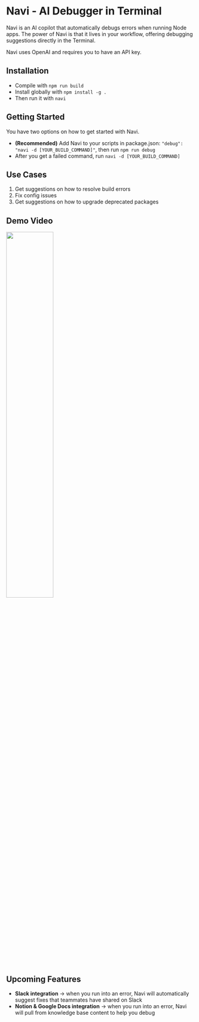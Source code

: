 # Navi - AI Debugger in Terminal

Navi is an AI copilot that automatically debugs errors when running Node apps. The power of Navi is that it lives in your workflow, offering debugging suggestions directly in the Terminal.

Navi uses OpenAI and requires you to have an API key.

## Installation

- Compile with `npm run build`
- Install globally with `npm install -g .`
- Then run it with `navi`

## Getting Started

You have two options on how to get started with Navi.

- **(Recommended)** Add Navi to your scripts in package.json: `"debug": "navi -d [YOUR_BUILD_COMMAND]"`, then run `npm run debug`
- After you get a failed command, run `navi -d [YOUR_BUILD_COMMAND]`

## Use Cases

1. Get suggestions on how to resolve build errors
2. Fix config issues
3. Get suggestions on how to upgrade deprecated packages

## Demo Video
[<img src="https://previews.dropbox.com/p/thumb/ACOyqJdz1G8auG8bXGCGKydpm2NYKfTMOxJSLxkTT3C5F5E-C8jpw1rar040OAylGaB5aAE3efHnyzDkefTChxTzpwvEJH3-0565yjOMyW32sFseiR1hnZGYmxwJYr9-bfi_q45whITiSvVUk_5jnPFCqQtFj-Ox9kxFQQ5f2hjHaupOxxGB1VQdmxdRtc3ny7FNzP7tnBleQ4uhoqQ1dUo0m-5o0l2WjRithaiDQA3XAWSMfZxTZIquC4s5bV7mQuxfG3DGFUcAzwcPUjORoPKmIT3JeBlXY0aagT6mpFEQ5yvw-YqxD5GT7fB0R0sHNP520onMLgGmsNuH5E__O_lz/p.png" width="50%">](https://capture.dropbox.com/YwKPBg0g7w4z7imf "Navi - build & runtime AI debugging")

## Upcoming Features

- **Slack integration** -> when you run into an error, Navi will automatically suggest fixes that teammates have shared on Slack
- **Notion & Google Docs integration** -> when you run into an error, Navi will pull from knowledge base content to help you debug
